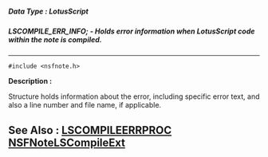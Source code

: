 ##### Data Type : LotusScript
##### LSCOMPILE_ERR_INFO; - Holds error information when LotusScript code within the note is compiled.
---
```
#include <nsfnote.h>
```
**Description :**

Structure holds information about the error, including specific error text, and 
also a line number and file name, if applicable.

**See Also :**
[LSCOMPILEERRPROC](/reference/Data/LSCOMPILEERRPROC)
[NSFNoteLSCompileExt](/reference/Func/NSFNoteLSCompileExt)
---

